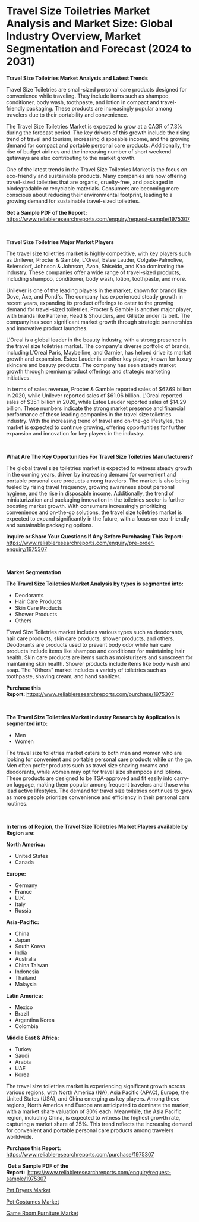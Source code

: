 <p><h1>Travel Size Toiletries Market Analysis and Market Size: Global Industry Overview, Market Segmentation and Forecast (2024 to 2031)</h1></p><p><strong>Travel Size Toiletries Market Analysis and Latest Trends</strong></p>
<p><p>Travel Size Toiletries are small-sized personal care products designed for convenience while traveling. They include items such as shampoo, conditioner, body wash, toothpaste, and lotion in compact and travel-friendly packaging. These products are increasingly popular among travelers due to their portability and convenience.</p><p>The Travel Size Toiletries Market is expected to grow at a CAGR of 7.3% during the forecast period. The key drivers of this growth include the rising trend of travel and tourism, increasing disposable income, and the growing demand for compact and portable personal care products. Additionally, the rise of budget airlines and the increasing number of short weekend getaways are also contributing to the market growth.</p><p>One of the latest trends in the Travel Size Toiletries Market is the focus on eco-friendly and sustainable products. Many companies are now offering travel-sized toiletries that are organic, cruelty-free, and packaged in biodegradable or recyclable materials. Consumers are becoming more conscious about reducing their environmental footprint, leading to a growing demand for sustainable travel-sized toiletries.</p></p>
<p><strong>Get a Sample PDF of the Report:&nbsp;</strong> <a href="https://www.reliableresearchreports.com/enquiry/request-sample/1975307">https://www.reliableresearchreports.com/enquiry/request-sample/1975307</a></p>
<p>&nbsp;</p>
<p><strong>Travel Size Toiletries Major Market Players</strong></p>
<p><p>The travel size toiletries market is highly competitive, with key players such as Unilever, Procter & Gamble, L'Oreal, Estee Lauder, Colgate-Palmolive, Beiersdorf, Johnson & Johnson, Avon, Shiseido, and Kao dominating the industry. These companies offer a wide range of travel-sized products, including shampoo, conditioner, body wash, lotion, toothpaste, and more.</p><p>Unilever is one of the leading players in the market, known for brands like Dove, Axe, and Pond's. The company has experienced steady growth in recent years, expanding its product offerings to cater to the growing demand for travel-sized toiletries. Procter & Gamble is another major player, with brands like Pantene, Head & Shoulders, and Gillette under its belt. The company has seen significant market growth through strategic partnerships and innovative product launches.</p><p>L'Oreal is a global leader in the beauty industry, with a strong presence in the travel size toiletries market. The company's diverse portfolio of brands, including L'Oreal Paris, Maybelline, and Garnier, has helped drive its market growth and expansion. Estee Lauder is another key player, known for luxury skincare and beauty products. The company has seen steady market growth through premium product offerings and strategic marketing initiatives.</p><p>In terms of sales revenue, Procter & Gamble reported sales of $67.69 billion in 2020, while Unilever reported sales of $61.06 billion. L'Oreal reported sales of $35.1 billion in 2020, while Estee Lauder reported sales of $14.29 billion. These numbers indicate the strong market presence and financial performance of these leading companies in the travel size toiletries industry. With the increasing trend of travel and on-the-go lifestyles, the market is expected to continue growing, offering opportunities for further expansion and innovation for key players in the industry.</p></p>
<p>&nbsp;</p>
<p><strong>What Are The Key Opportunities For Travel Size Toiletries Manufacturers?</strong></p>
<p><p>The global travel size toiletries market is expected to witness steady growth in the coming years, driven by increasing demand for convenient and portable personal care products among travelers. The market is also being fueled by rising travel frequency, growing awareness about personal hygiene, and the rise in disposable income. Additionally, the trend of miniaturization and packaging innovation in the toiletries sector is further boosting market growth. With consumers increasingly prioritizing convenience and on-the-go solutions, the travel size toiletries market is expected to expand significantly in the future, with a focus on eco-friendly and sustainable packaging options.</p></p>
<p><strong>Inquire or Share Your Questions If Any Before Purchasing This Report:</strong> <a href="https://www.reliableresearchreports.com/enquiry/pre-order-enquiry/1975307">https://www.reliableresearchreports.com/enquiry/pre-order-enquiry/1975307</a></p>
<p>&nbsp;</p>
<p><strong>Market Segmentation</strong></p>
<p><strong>The Travel Size Toiletries Market Analysis by types is segmented into:</strong></p>
<p><ul><li>Deodorants</li><li>Hair Care Products</li><li>Skin Care Products</li><li>Shower Products</li><li>Others</li></ul></p>
<p><p>Travel Size Toiletries market includes various types such as deodorants, hair care products, skin care products, shower products, and others. Deodorants are products used to prevent body odor while hair care products include items like shampoo and conditioner for maintaining hair health. Skin care products are items such as moisturizers and sunscreen for maintaining skin health. Shower products include items like body wash and soap. The "Others" market includes a variety of toiletries such as toothpaste, shaving cream, and hand sanitizer.</p></p>
<p><strong>Purchase this Report:&nbsp;</strong><a href="https://www.reliableresearchreports.com/purchase/1975307">https://www.reliableresearchreports.com/purchase/1975307</a></p>
<p>&nbsp;</p>
<p><strong>The Travel Size Toiletries Market Industry Research by Application is segmented into:</strong></p>
<p><ul><li>Men</li><li>Women</li></ul></p>
<p><p>The travel size toiletries market caters to both men and women who are looking for convenient and portable personal care products while on the go. Men often prefer products such as travel size shaving creams and deodorants, while women may opt for travel size shampoos and lotions. These products are designed to be TSA-approved and fit easily into carry-on luggage, making them popular among frequent travelers and those who lead active lifestyles. The demand for travel size toiletries continues to grow as more people prioritize convenience and efficiency in their personal care routines.</p></p>
<p>&nbsp;</p>
<p><strong>In terms of Region, the Travel Size Toiletries Market Players available by Region are:</strong></p>
<p>
    <p> <strong> North America: </strong>
        <ul>
            <li>United States</li>
            <li>Canada</li>
        </ul>
        </p> 
    <p> <strong> Europe: </strong>
        <ul>
            <li>Germany</li>
            <li>France</li>
            <li>U.K.</li>
            <li>Italy</li>
            <li>Russia</li>
        </ul>
        </p> 
    <p> <strong> Asia-Pacific: </strong>
        <ul>
            <li>China</li>
            <li>Japan</li>
            <li>South Korea</li>
            <li>India</li>
            <li>Australia</li>
            <li>China Taiwan</li>
            <li>Indonesia</li>
            <li>Thailand</li>
            <li>Malaysia</li>
        </ul>
        </p> 
    <p> <strong> Latin America: </strong>
        <ul>
            <li>Mexico</li>
            <li>Brazil</li>
            <li>Argentina Korea</li>
            <li>Colombia</li>
        </ul>
        </p> 
    <p> <strong> Middle East & Africa: </strong>
        <ul>
            <li>Turkey</li>
            <li>Saudi</li>
            <li>Arabia</li>
            <li>UAE</li>
            <li>Korea</li>
        </ul>
    </p>
    </p>
<p><p>The travel size toiletries market is experiencing significant growth across various regions, with North America (NA), Asia Pacific (APAC), Europe, the United States (USA), and China emerging as key players. Among these regions, North America and Europe are anticipated to dominate the market, with a market share valuation of 30% each. Meanwhile, the Asia Pacific region, including China, is expected to witness the highest growth rate, capturing a market share of 25%. This trend reflects the increasing demand for convenient and portable personal care products among travelers worldwide.</p></p>
<p><strong>Purchase this Report: </strong><a href="https://www.reliableresearchreports.com/purchase/1975307">https://www.reliableresearchreports.com/purchase/1975307</a></p>
<p>&nbsp;<strong>Get a Sample PDF of the Report:&nbsp;&nbsp;</strong><a href="https://www.reliableresearchreports.com/enquiry/request-sample/1975307">https://www.reliableresearchreports.com/enquiry/request-sample/1975307</a></p>
<p><strong></strong></p>
<p><p><a href="https://github.com/peachesmcdowel1/Market-Research-Report-List-1/blob/main/pet-dryers-market.md">Pet Dryers Market</a></p><p><a href="https://github.com/redneck06/Market-Research-Report-List-2/blob/main/pet-costumes-market.md">Pet Costumes Market</a></p><p><a href="https://github.com/nicoletavirag/Market-Research-Report-List-2/blob/main/game-room-furniture-market.md">Game Room Furniture Market</a></p></p>
